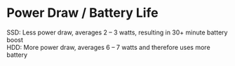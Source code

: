 # Power Draw / Battery Life

SSD: Less power draw, averages 2 – 3 watts, resulting in 30+ minute battery boost	
HDD: More power draw, averages 6 – 7 watts and therefore uses more battery